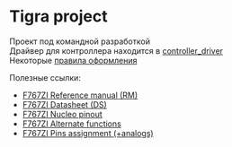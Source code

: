# Tigra project

Проект под командной разработкой  
Драйвер для контроллера находится в [controller_driver](https://github.com/KaiL4eK/tigra_project/tree/master/controller_driver)  
Некоторые [правила оформления](https://github.com/KaiL4eK/tigra_project/wiki/Coding-guidelines)

Полезные ссылки:
* [F767ZI Reference manual (RM)](http://www.st.com/content/ccc/resource/technical/document/reference_manual/group0/96/8b/0d/ec/16/22/43/71/DM00224583/files/DM00224583.pdf/jcr:content/translations/en.DM00224583.pdf)
* [F767ZI Datasheet (DS)](http://www.st.com/content/ccc/resource/technical/document/datasheet/group3/c5/37/9c/1d/a6/09/4e/1a/DM00273119/files/DM00273119.pdf/jcr:content/translations/en.DM00273119.pdf)
* [F767ZI Nucleo pinout](https://os.mbed.com/platforms/ST-Nucleo-F767ZI/)
* [F767ZI Alternate functions](http://www.st.com/content/ccc/resource/technical/document/datasheet/group3/c5/37/9c/1d/a6/09/4e/1a/DM00273119/files/DM00273119.pdf/jcr:content/translations/en.DM00273119.pdf#page=89)
* [F767ZI Pins assignment (+analogs)](http://www.st.com/content/ccc/resource/technical/document/datasheet/group3/c5/37/9c/1d/a6/09/4e/1a/DM00273119/files/DM00273119.pdf/jcr:content/translations/en.DM00273119.pdf#page=65)
